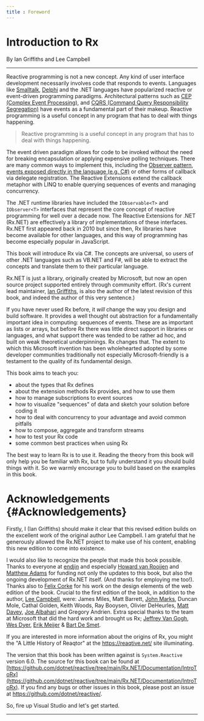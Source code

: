 ```yaml
---
title : Foreword
---
```


# Introduction to Rx
By Ian Griffiths and Lee Campbell
   
---

Reactive programming is not a new concept. Any kind of user interface development
necessarily involves code that responds to events. Languages like [Smalltalk](https://en.wikipedia.org/wiki/Smalltalk), [Delphi](https://en.wikipedia.org/wiki/Delphi_(software))
and the .NET languages have popularized reactive or event-driven programming paradigms.
Architectural patterns such as [CEP (Complex Event Processing)](https://en.wikipedia.org/wiki/Complex_event_processing), and
[CQRS (Command Query Responsibility Segregation)](https://en.wikipedia.org/wiki/Command_Query_Responsibility_Segregation) have events as a fundamental part
of their makeup. Reactive programming is a useful concept in any program that has
to deal with things happening.

> Reactive programming is a useful concept in any program that has
to deal with things happening.

The event driven paradigm allows for code to be invoked without the need for breaking
encapsulation or applying expensive polling techniques. There are many common ways to implement this, including
the [Observer pattern](https://en.wikipedia.org/wiki/Observer_pattern), [events exposed directly in the language (e.g. C#)](https://learn.microsoft.com/en-us/dotnet/csharp/programming-guide/events/) or
other forms of callback via delegate registration. The Reactive Extensions extend
the callback metaphor with LINQ to enable querying sequences of events and managing
concurrency.

The .NET runtime libraries have included the `IObservable<T>` and
`IObserver<T>` interfaces that represent the core concept of reactive programming
for well over a decade now. The Reactive Extensions for .NET (Rx.NET) are effectively a library of implementations of these
interfaces. Rx.NET first appeared
back in 2010 but since then, Rx libraries have become available for other languages, and this way of programming has become
especially popular in JavaScript.

This book will introduce Rx via C#. The concepts are universal, so users of other .NET languages
such as VB.NET and F#, will be able to extract the concepts and translate them to their particular
language.

Rx.NET is just a library, originally created by Microsoft, but now an open source project
supported entirely through community effort. (Rx's current lead maintainer, [Ian Griffiths](https://endjin.com/who-we-are/our-people/ian-griffiths/),
is also the author of the latest revision of this book, and indeed the author of this very
sentence.)

If you have never used Rx before, it _will_ change the way you design and build software.
It provides a well thought out abstraction for a fundamentally important idea in computing: sequences
of events. These are as important as lists or arrays, but before Rx there was little
direct support in libraries or languages, and what support there was tended to be rather
ad hoc, and built on weak theoretical underpinnings. Rx changes that. The extent to
which this Microsoft invention has been wholehearted adopted by some developer communities
traditionally not especially Microsoft-friendly is a testament to the quality of its
fundamental design.

This book aims to teach you:

  * about the types that Rx defines
  * about the extension methods Rx provides, and how to use them
  * how to manage subscriptions to event sources
  * how to visualize "sequences" of data and sketch your solution before coding it
  * how to deal with concurrency to your advantage and avoid common pitfalls
  * how to compose, aggregate and transform streams
  * how to test your Rx code
  * some common best practices when using Rx
    
The best way to learn Rx is to use it. Reading the theory from this book will only
help you be familiar with Rx, but to fully understand it you should build things
with it. So we warmly encourage you to build based on the examples in this book.


# Acknowledgements    {#Acknowledgements}

Firstly, I (Ian Griffiths) should make it clear that this revised edition builds
on the excellent work of the original author Lee Campbell. I am grateful that he
generously allowed the Rx.NET project to make use of his content, enabling this
new edition to come into existence.

I would also like to recognize the people that made this book
possible.
Thanks to everyone at [endjin](endjin.com) and especially [Howard van Rooijen](https://endjin.com/who-we-are/our-people/howard-van-rooijen/) and [Matthew Adams](https://endjin.com/who-we-are/our-people/matthew-adams/)
for funding not only the updates to this book, but also the ongoing development of Rx.NET itself.
(And thanks for employing me too!). Thanks also to [Felix Corke](https://www.linkedin.com/in/blackspike/) for his work on the design elements of the web edition of the book. Crucial to the first edition of the book, in addition to the author, [Lee Campbell](https://leecampbell.com/), were: 
James Miles, Matt Barrett, 
[John Marks](http://johnhmarks.wordpress.com/), 
Duncan Mole, 
Cathal Golden, 
Keith Woods, 
Ray Booysen, Olivier DeHeurles,
[Matt Davey](http://mdavey.wordpress.com), [Joe Albahari](http://www.albahari.com/) 
and Gregory Andrien.
Extra special thanks to the team at Microsoft that did the hard work and brought us Rx; 
[Jeffrey Van Gogh](https://www.linkedin.com/in/jeffrey-van-gogh-145673/), 
[Wes Dyer](https://www.linkedin.com/in/wesdyer/), 
[Erik Meijer](https://en.wikipedia.org/wiki/Erik_Meijer_%28computer_scientist%29) &amp; 
[Bart De Smet](https://www.linkedin.com/in/bartdesmet/).

If you are interested in more information about the origins of Rx, you might the "A Little History of Reaqtor" at the https://reaqtive.net/ site illuminating.

The version that this book has been written against is `System.Reactive` version 6.0. The source for this book can be found at [https://github.com/dotnet/reactive/tree/main/Rx.NET/Documentation/IntroToRx](https://github.com/dotnet/reactive/tree/main/Rx.NET/Documentation/IntroToRx). If you find any bugs or other issues in this book, please post an issue at https://github.com/dotnet/reactive/.

So, fire up Visual Studio and let's get started.

---
